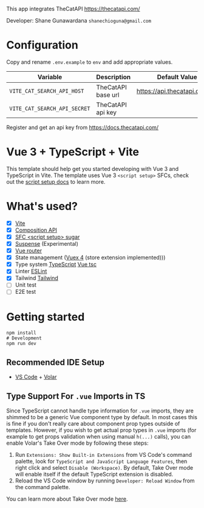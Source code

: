 This app integrates TheCatAPI
https://thecatapi.com/

Developer: Shane Gunawardana `shanechioguna@gmail.com`

# Configuration

Copy and rename `.env.example` to `env` and add appropriate values.

| Variable | Description | Default Value
| --- | --- | :---:
| `VITE_CAT_SEARCH_API_HOST` | TheCatAPI base url | https://api.thecatapi.com/v1
| `VITE_CAT_SEARCH_API_SECRET` | TheCatAPI api key |

Register and get an api key from https://docs.thecatapi.com/

# Vue 3 + TypeScript + Vite

This template should help get you started developing with Vue 3 and TypeScript in Vite. The template uses Vue 3 `<script setup>` SFCs, check out the [script setup docs](https://v3.vuejs.org/api/sfc-script-setup.html#sfc-script-setup) to learn more.

# What's used?

- [x] [Vite](https://github.com/vitejs/vite)
- [x] [Composition API](https://composition-api.vuejs.org/)
- [x] [SFC \<script setup> sugar](https://v3.vuejs.org/api/sfc-script-setup.html)
- [x] [Suspense](https://v3.vuejs.org/guide/component-dynamic-async.html#using-with-suspense) (Experimental)
- [x] [Vue router](https://next.router.vuejs.org/)
- [x] State management ([Vuex 4](https://vuex.vuejs.org/) (store extension implemented)))
- [x] Type system [TypeScript](https://www.typescriptlang.org/) [Vue tsc](https://github.com/johnsoncodehk/vue-tsc)
- [x] Linter [ESLint](https://eslint.vuejs.org/)
- [x] Tailwind [Tailwind](https://tailwindcss.com/docs/)
- [ ] Unit test
- [ ] E2E test

# Getting started

```shell script
npm install
# Development
npm run dev
```

## Recommended IDE Setup

- [VS Code](https://code.visualstudio.com/) + [Volar](https://marketplace.visualstudio.com/items?itemName=johnsoncodehk.volar)

## Type Support For `.vue` Imports in TS

Since TypeScript cannot handle type information for `.vue` imports, they are shimmed to be a generic Vue component type by default. In most cases this is fine if you don't really care about component prop types outside of templates. However, if you wish to get actual prop types in `.vue` imports (for example to get props validation when using manual `h(...)` calls), you can enable Volar's Take Over mode by following these steps:

1. Run `Extensions: Show Built-in Extensions` from VS Code's command palette, look for `TypeScript and JavaScript Language Features`, then right click and select `Disable (Workspace)`. By default, Take Over mode will enable itself if the default TypeScript extension is disabled.
2. Reload the VS Code window by running `Developer: Reload Window` from the command palette.

You can learn more about Take Over mode [here](https://github.com/johnsoncodehk/volar/discussions/471).
